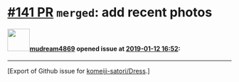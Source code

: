 # [\#141 PR](https://github.com/komeiji-satori/Dress/pull/141) `merged`: add recent photos

#### <img src="https://avatars.githubusercontent.com/u/6008539?u=05b221d852a911d590a6959004600d8c09fbbd4d&v=4" width="50">[mudream4869](https://github.com/mudream4869) opened issue at [2019-01-12 16:52](https://github.com/komeiji-satori/Dress/pull/141):






-------------------------------------------------------------------------------



[Export of Github issue for [komeiji-satori/Dress](https://github.com/komeiji-satori/Dress).]
